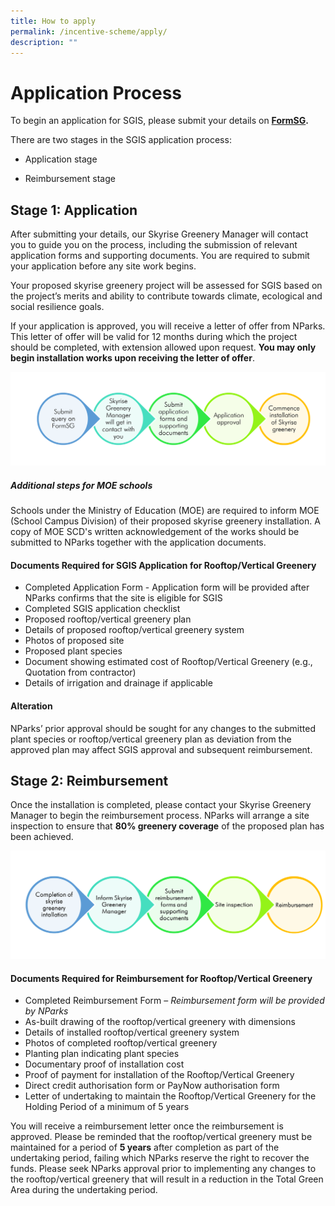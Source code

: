 ```yaml
---
title: How to apply
permalink: /incentive-scheme/apply/
description: ""
---
```

# **Application Process**

To begin an application for SGIS, please submit your details on [**FormSG**](https://form.gov.sg/5cee3b050a5be80010bd5a73)**.**

There are two stages in the SGIS application process:

*   Application stage

*  Reimbursement stage


## **Stage 1: Application**

After submitting your details, our Skyrise Greenery Manager will contact you to guide you on the process, including the submission of relevant application forms and supporting documents. You are required to submit your application before any site work begins.

Your proposed skyrise greenery project will be assessed for SGIS based on the project’s merits and ability to contribute towards climate, ecological and social resilience goals.

If your application is approved, you will receive a letter of offer from NParks. This letter of offer will be valid for 12 months during which the project should be completed, with extension allowed upon request. **You may only begin installation works upon receiving the letter of offer**.

![](/images/Graphics/application%20process.png)

##### *Additional steps for MOE schools*

Schools under the Ministry of Education (MOE) are required to inform MOE (School Campus Division) of their proposed skyrise greenery installation. A copy of MOE SCD's written acknowledgement of the works should be submitted to NParks together with the application documents.

#### **Documents Required for SGIS Application for Rooftop/Vertical Greenery**

* Completed Application Form - Application form will be provided after NParks confirms that the site is eligible for SGIS
* Completed SGIS application checklist 
* Proposed rooftop/vertical greenery plan
* Details of proposed rooftop/vertical greenery system  
* Photos of proposed site
* Proposed plant species
* Document showing estimated cost of Rooftop/Vertical Greenery (e.g., Quotation from contractor)
* Details of irrigation and drainage if applicable

#### **Alteration**
NParks’ prior approval should be sought for any changes to the submitted plant species or rooftop/vertical greenery plan as deviation from the approved plan may affect SGIS approval and subsequent reimbursement.

## **Stage 2: Reimbursement**
Once the installation is completed, please contact your Skyrise Greenery Manager to begin the reimbursement process. NParks will arrange a site inspection to ensure that **80% greenery coverage** of the proposed plan has been achieved.

![](/images/Graphics/reimbursement%20process.png)

#### **Documents Required for Reimbursement for Rooftop/Vertical Greenery**

* Completed Reimbursement Form – *Reimbursement form will be provided by NParks*
* As-built drawing of the rooftop/vertical greenery with dimensions 
* Details of installed rooftop/vertical greenery system  
* Photos of completed rooftop/vertical greenery 
* Planting plan indicating plant species
* Documentary proof of installation cost
* Proof of payment for installation of the Rooftop/Vertical Greenery
* Direct credit authorisation form or PayNow authorisation form
* Letter of undertaking to maintain the Rooftop/Vertical Greenery for the Holding Period of a minimum of 5 years 

You will receive a reimbursement letter once the reimbursement is approved. Please be reminded that the rooftop/vertical greenery must be maintained for a period of **5 years**  after completion as part of the undertaking period, failing which NParks reserve the right to recover the funds. Please seek NParks approval prior to implementing any changes to the rooftop/vertical greenery that will result in a reduction in the Total Green Area during the undertaking period.